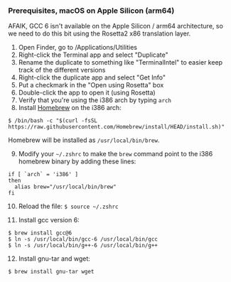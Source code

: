 ### Prerequisites, macOS on Apple Silicon (arm64)
AFAIK, GCC 6 isn't available on the Apple Silicon / arm64 architecture, so we need to do this bit using the Rosetta2 x86 translation layer.

1. Open Finder, go to /Applications/Utilities
2. Right-click the Terminal app and select "Duplicate"
3. Rename the duplicate to something like "TerminalIntel" to easier keep track of the different versions
4. Right-click the duplicate app and select "Get Info"
5. Put a checkmark in the "Open using Rosetta" box
6. Double-click the app to open it (using Rosetta)
7. Verify that you're using the i386 arch by typing `arch`
8. Install [Homebrew](https://brew.sh) on the i386 arch:
```
$ /bin/bash -c "$(curl -fsSL https://raw.githubusercontent.com/Homebrew/install/HEAD/install.sh)"
```
Homebrew will be installed as `/usr/local/bin/brew`.

9. Modify your `~/.zshrc` to make the `brew` command point to the i386 homebrew binary by adding these lines:
```
if [ `arch` = 'i386' ]
then
  alias brew="/usr/local/bin/brew"
fi
```
10. Reload the file: `$ source ~/.zshrc`

11. Install gcc version 6:
```
$ brew install gcc@6
$ ln -s /usr/local/bin/gcc-6 /usr/local/bin/gcc
$ ln -s /usr/local/bin/g++-6 /usr/local/bin/g++
```
12. Install gnu-tar and wget:
```
$ brew install gnu-tar wget
```
